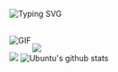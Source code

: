 <!-- <pre>
████████╗███████╗██████╗ ██████╗ ██╗   ██╗     ██████╗ ██████╗ ██████╗ ███████╗██╗  ██╗
╚══██╔══╝██╔════╝██╔══██╗██╔══██╗╚██╗ ██╔╝    ██╔════╝██╔═══██╗██╔══██╗██╔════╝╚██╗██╔╝
   ██║   █████╗  ██║  ██║██║  ██║ ╚████╔╝     ██║     ██║   ██║██║  ██║█████╗   ╚███╔╝ 
   ██║   ██╔══╝  ██║  ██║██║  ██║  ╚██╔╝      ██║     ██║   ██║██║  ██║██╔══╝   ██╔██╗ 
   ██║   ███████╗██████╔╝██████╔╝   ██║       ╚██████╗╚██████╔╝██████╔╝███████╗██╔╝ ██╗
   ╚═╝   ╚══════╝╚═════╝ ╚═════╝    ╚═╝        ╚═════╝ ╚═════╝ ╚═════╝ ╚══════╝╚═╝  ╚═╝
</pre> -->

<!-- <br/> -->

![Typing SVG](https://readme-typing-svg.herokuapp.com/?color=3da37a&size=35&center=true&vCenter=true&width=1000&lines=Hi,+I'm+Teddy;Teddy+Codex!;+ツ)

<!--- <a href="https://twitter.com/sakigo_09">
<img align="left" alt="Saket Prag | Twitter" width="22px" src="https://cdn.jsdelivr.net/npm/simple-icons@v3/icons/twitter.svg" />
</a>
<a href="https://www.linkedin.com/in/saket-prag-31b972157/">
<img align="left" alt="Saket Prag" width="22px" src="https://cdn.jsdelivr.net/npm/simple-icons@v3/icons/linkedin.svg" />
</a>
<a href="https://medium.com/@saketprag322">
<img align="left" alt="Saket Prag" width="22px" src="https://cdn.jsdelivr.net/npm/simple-icons@v3/icons/medium.svg" />
</a>
<a href="https://www.instagram.com/sakigo_09/">
<img align="left" alt="Saket Prag" width="22px" src="https://cdn.jsdelivr.net/npm/simple-icons@v3/icons/instagram.svg" />
</a>
<a href="https://www.youtube.com/watch?v=eXlaZbQ0TiY&t=3s">
<img align="left" alt="Saket Prag | Twitter" width="22px" src="https://cdn.jsdelivr.net/npm/simple-icons@v3/icons/youtube.svg" />
</a>
<br />
-->

<br />

<!-- Hi,I'm Saket Prag🙌, a Web Developer, Chatbot Developer and Cloud Enthusiast. Apart from that I love getting involved in Competitive Programming and Problem Solving.❤✌ -->


<img align="left" alt="GIF" src="https://media.giphy.com/media/USV0ym3bVWQJJmNu3N/giphy.gif" />

<!-- 
**Talking about Personal Stuffs:**

- 🔭 I’m currently Intern at CodeCrunch.
- 🌱 I’m currently learning Angular.
- 👯 Part of Developer Community.
- 💬 Ask me about anything , Would love to answer them.✌
- 📫 How to reach me: Any of the Social-Media Platform 
- ⚡ Check out my recent [Blogs](https://medium.com/@saketprag322)
- 📝[Portfolio](https://sakigo9.github.io/MyPortfolio/)
- ✨ I can draw too.[ArtGallery](https://www.instagram.com/finding_my.way/) -->



<!-- **Community**
- Google Developer Group Bengaluru
- HackClub NMIT
- Tensorflow Community Bengaluru
- Girlscript Foundation
- Coding Ninja -->

<!-- 
**Languages and Tools:**

<code><img height="20" src="https://raw.githubusercontent.com/github/explore/80688e429a7d4ef2fca1e82350fe8e3517d3494d/topics/python/python.png"></code>
<code><img height="20" src="https://raw.githubusercontent.com/github/explore/80688e429a7d4ef2fca1e82350fe8e3517d3494d/topics/cpp/cpp.png"></code>
<code><img height="20" src="https://raw.githubusercontent.com/github/explore/80688e429a7d4ef2fca1e82350fe8e3517d3494d/topics/html5/html5.png"></code>
<code><img height="20" src="https://raw.githubusercontent.com/github/explore/80688e429a7d4ef2fca1e82350fe8e3517d3494d/topics/git/git.png"></code>
<code><img height="20" src="https://raw.githubusercontent.com/github/explore/80688e429a7d4ef2fca1e82350fe8e3517d3494d/topics/terminal/terminal.png"></code>
 -->
 
<!-- ![](https://github-readme-stats.vercel.app/api?username=teddyCodex&theme=dark&hide_border=false&include_all_commits=false&count_private=false)<br/> -->
![](https://github-readme-streak-stats.herokuapp.com/?user=teddyCodex&theme=dark&hide_border=false)<br/>
![](https://github-readme-stats.vercel.app/api/top-langs/?username=teddyCodex&theme=dark&hide_border=false&include_all_commits=false&count_private=false&layout=compact)
![Ubuntu's github stats](https://github-readme-stats.vercel.app/api?username=teddyCodex&show_icons=true&hide_border=true&theme=dracula)

